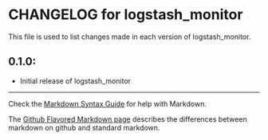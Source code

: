 # CHANGELOG for logstash_monitor

This file is used to list changes made in each version of logstash_monitor.

## 0.1.0:

* Initial release of logstash_monitor

- - -
Check the [Markdown Syntax Guide](http://daringfireball.net/projects/markdown/syntax) for help with Markdown.

The [Github Flavored Markdown page](http://github.github.com/github-flavored-markdown/) describes the differences between markdown on github and standard markdown.
